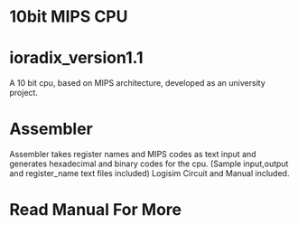 # 10bit MIPS CPU
# ioradix_version1.1
A 10 bit cpu, based on MIPS architecture, developed as an university project.
# Assembler
Assembler takes register names and MIPS codes as text input and generates hexadecimal and binary codes for the cpu.
(Sample input,output and register_name text files included)
Logisim Circuit and Manual included.
# Read Manual For More
